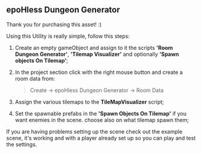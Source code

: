 ## epoHless Dungeon Generator

Thank you for purchasing this asset! :)

Using this Utility is really simple, follow this steps:

1. Create an empty gameObject and assign to it the scripts **'Room Dungeon Generator'**,
  **'Tilemap Visualizer'** and optionally **'Spawn objects On Tilemap'**;
  
2. In the project section click with the right mouse button and create a room data from:
    >Create -> epoHless Dungeon Generator -> Room Data
  
3. Assign the various tilemaps to the **TileMapVisualizer** script;

4. Set the spawnable prefabs in the **'Spawn Objects On Tilemap'** if you want enemies in the scene.
   choose also on what tilemap spawn them;
   
If you are having problems setting up the scene check out the example scene, it's working and with a player already set up
so you can play and test the settings.